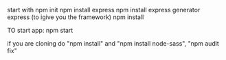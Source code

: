 start with 
npm init
npm install express 
npm install express generator 
express  (to igive you the framework)
npm install

TO start app:
npm start

if you are cloning do "npm install" and "npm install node-sass", "npm audit fix"